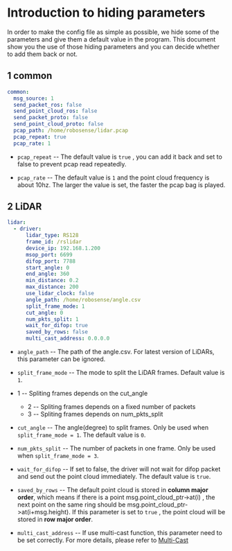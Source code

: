 # Introduction to hiding parameters

In order to make the config file as simple as possible, we hide some of the parameters and give them a default value in the program. This document show you the use of those hiding parameters and you can decide whether to add them back or not. 



## 1 common

```yaml
common:
  msg_source: 1                                         
  send_packet_ros: false                                
  send_point_cloud_ros: false                           
  send_packet_proto: false                              
  send_point_cloud_proto: false                         
  pcap_path: /home/robosense/lidar.pcap                 
  pcap_repeat: true									    
  pcap_rate: 1  											
```

- ```pcap_repeat``` -- The default value is ```true``` , you can add it back and set to false to prevent pcap read repeatedly.

- ```pcap_rate``` -- The default value is ```1``` and the point cloud frequency is about 10hz. The larger the value is set, the faster the pcap bag is played.



## 2 LiDAR

```yaml
lidar:
  - driver:
      lidar_type: RS128            
      frame_id: /rslidar           
      device_ip: 192.168.1.200    
      msop_port: 6699              
      difop_port: 7788             
      start_angle: 0               
      end_angle: 360             
      min_distance: 0.2            
      max_distance: 200           
      use_lidar_clock: false       
      angle_path: /home/robosense/angle.csv   
      split_frame_mode: 1	      
      cut_angle: 0   
	  num_pkts_split: 1 	                    
      wait_for_difop: true         
      saved_by_rows: false
      multi_cast_address: 0.0.0.0
```

- ```angle_path``` -- The path of the angle.csv. For latest version of LiDARs, this parameter can be ignored.

- ```split_frame_mode``` -- The mode to split the LiDAR frames. Default value is ```1```.
- 1 -- Spliting frames depends on the cut_angle
  - 2 -- Spliting frames depends on a fixed number of packets
  - 3 -- Spliting frames depends on num_pkts_split
- ```cut_angle``` --  The angle(degree) to split frames. Only be used when ```split_frame_mode = 1```. The default value is ```0```.
- ```num_pkts_split``` -- The number of packets in one frame. Only be used when ```split_frame_mode = 3```.
- ```wait_for_difop``` -- If set to false, the driver will not wait for difop packet and send out the point cloud immediately. The default value is ```true```.
- ```saved_by_rows``` --  The default point cloud is stored in **column major order**, which means if there is  a point msg.point_cloud_ptr->at(i) , the next point on the same ring should be msg.point_cloud_ptr->at(i+msg.height). If this parameter is set to  ```true``` , the point cloud will be stored in **row major order**.

- ```multi_cast_address``` -- If use multi-cast function, this parameter need to be set correctly. For more details, please refer to  [Multi-Cast](../howto/how_to_use_multi_cast_function.md) 